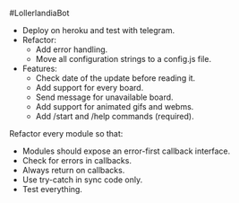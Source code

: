 #LollerlandiaBot
- Deploy on heroku and test with telegram.
- Refactor:
  - Add error handling.
  - Move all configuration strings to a config.js file.
- Features:
  - Check date of the update before reading it.
  - Add support for every board.
  - Send message for unavailable board.
  - Add support for animated gifs and webms.
  - Add /start and /help commands (required).

Refactor every module so that:
 - Modules should expose an error-first callback interface.
 - Check for errors in callbacks.
 - Always return on callbacks.
 - Use try-catch in sync code only.
 - Test everything.
